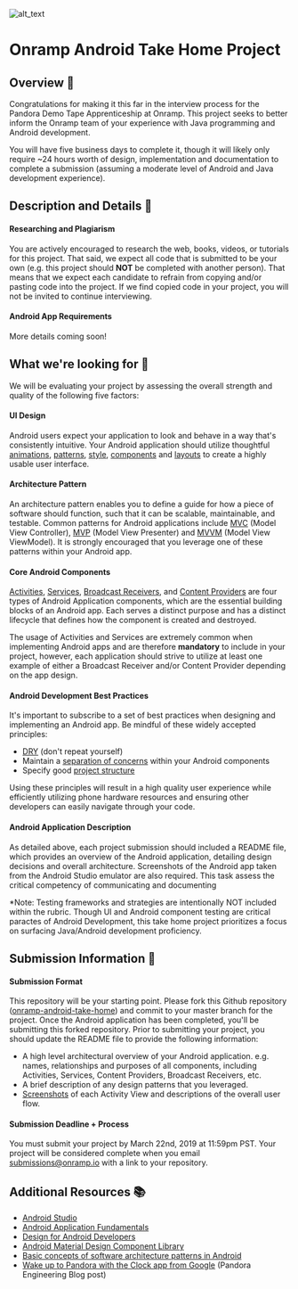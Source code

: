 ![alt_text](https://s2-cdn.greenhouse.io/external_greenhouse_job_boards/logos/400/173/100/resized/Onramp_final_logo_for_twitter___instagram.jpg?1548972880 "image_tooltip")

# Onramp Android Take Home Project 

## Overview 🤖

Congratulations for making it this far in the interview process for the Pandora Demo Tape Apprenticeship at Onramp. This project seeks to better inform the Onramp team of your experience with Java programming and Android development. 

You will have five business days to complete it, though it will likely only require ~24 hours worth of design, implementation and documentation to complete a submission (assuming a moderate level of Android and Java development experience).

## Description and Details 🔎

#### Researching and Plagiarism

You are actively encouraged to research the web, books, videos, or tutorials for this project. That said, we expect all code that is submitted to be your own (e.g. this project should **NOT** be completed with another person). That means that we expect each candidate to refrain from copying and/or pasting code into the project. If we find copied code in your project, you will not be invited to continue interviewing. 

#### Android App Requirements

More details coming soon! 

## What we're looking for 🌟

We will be evaluating your project by assessing the overall strength and quality of the following five factors: 

#### UI Design

Android users expect your application to look and behave in a way that's consistently intuitive. Your Android application should utilize thoughtful [animations](https://material.io/design/motion/), [patterns](https://material.io/design/), [style](https://material.io/design/color/), [components](https://material.io/design/components/) and [layouts](https://material.io/design/layout/understanding-layout.html) to create a highly usable user interface.

#### Architecture Pattern

An architecture pattern enables you to define a guide for how a piece of software should function, such that it can be scalable, maintainable, and testable. Common patterns for Android applications include [MVC](https://medium.com/upday-devs/android-architecture-patterns-part-1-model-view-controller-3baecef5f2b6) (Model View Controller), [MVP](https://android.jlelse.eu/architectural-guidelines-to-follow-for-mvp-pattern-in-android-2374848a0157) (Model View Presenter) and [MVVM](https://medium.com/@husayn.hakeem/android-by-example-mvvm-data-binding-introduction-part-1-6a7a5f388bf7) (Model View ViewModel). It is strongly encouraged that you leverage one of these patterns within your Android app.

#### Core Android Components

[Activities](https://developer.android.com/guide/components/activities), [Services](https://developer.android.com/guide/components/services), [Broadcast Receivers](https://developer.android.com/reference/android/content/BroadcastReceiver.html), and [Content Providers](https://developer.android.com/guide/topics/providers/content-providers.html) are four types of Android Application components, which are the essential building blocks of an Android app. Each serves a distinct purpose and has a distinct lifecycle that defines how the component is created and destroyed. 

The usage of Activities and Services are extremely common when implementing Android apps and are therefore **mandatory** to include in your project, however, each application should strive to utilize at least one example of either a Broadcast Receiver and/or Content Provider depending on the app design. 

#### Android Development Best Practices

It's important to subscribe to a set of best practices when designing and implementing an Android app. Be mindful of these widely accepted principles:

*   [DRY](https://code.tutsplus.com/tutorials/3-key-software-principles-you-must-understand--net-25161) (don't repeat yourself)
*   Maintain a [separation of concerns](https://developer.android.com/jetpack/docs/guide#separation-of-concerns) within your Android components
*   Specify good [project structure](https://developer.android.com/studio/intro)

Using these principles will result in a high quality user experience while efficiently utilizing phone hardware resources and ensuring other developers can easily navigate through your code.

#### Android Application Description

As detailed above, each project submission should included a README file, which provides an overview of the Android application, detailing design decisions and overall architecture. Screenshots of the Android app taken from the Android Studio emulator are also required. This task assess the critical competency of communicating and documenting 

*Note: Testing frameworks and strategies are intentionally NOT included within the rubric. Though UI and Android component testing are critical paractes of Android Development, this take home project prioritizes a focus on surfacing Java/Android development proficiency.

## Submission Information 🚀

#### Submission Format

This repository will be your starting point. Please fork this Github repository ([onramp-android-take-home](https://github.com/onramp-io/onramp-android-take-home)) and commit to your master branch for the project. Once the Android application has been completed, you'll be submitting this forked repository. Prior to submitting your project, you should update the README file to provide the following information:

*    A high level architectural overview of your Android application. e.g. names, relationships and purposes of all components, including Activities, Services, Content Providers, Broadcast Receivers, etc. 
*   A brief description of any design patterns that you leveraged.
*   [Screenshots](https://developer.android.com/studio/debug/am-screenshot) of each Activity View and descriptions of the overall user flow.

#### Submission Deadline + Process

You must submit your project by March 22nd, 2019 at 11:59pm PST. Your project will be considered complete when you email [submissions@onramp.io](mailto:engineering@onramp.io) with a link to your repository. 

## Additional Resources 📚

*   [Android Studio](https://developer.android.com/studio)
*   [Android Application Fundamentals](https://developer.android.com/guide/components/fundamentals)
*   [Design for Android Developers](https://developer.android.com/design)
*   [Android Material Design Component Library](https://material.io/design/components/bottom-navigation.html)
*   [Basic concepts of software architecture patterns in Android](https://android.jlelse.eu/basic-concepts-of-software-architecture-patterns-in-android-c76e53f46cba)
*   [Wake up to Pandora with the Clock app from Google](https://engineering.pandora.com/wake-up-to-pandora-with-the-clock-app-from-google-7859fe7743aa) (Pandora Engineering Blog post)
